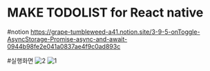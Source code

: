 # MAKE TODOLIST for React native

#notion
https://grape-tumbleweed-a41.notion.site/3-9-5-onToggle-AsyncStorage-Promise-async-and-await-0944b98fe2e041a0837ae4f9c0ad893c

#실행화면
![2](https://user-images.githubusercontent.com/58411932/188404025-677f6978-ca8b-47dd-aad1-2b1f6d257330.png)
![1](https://user-images.githubusercontent.com/58411932/188404032-6c7d8717-8cbb-4ea0-bda5-583d272758f0.png)
